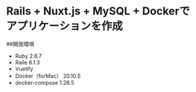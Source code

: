 # Rails + Nuxt.js + MySQL + Dockerでアプリケーションを作成 

##開発環境 
- Ruby 2.6.7
- Raile 6.1.3
- Vuetify
- Docker（forMac） 20.10.5
- docker-compose 1.28.5